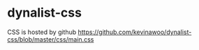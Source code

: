 # dynalist-css

CSS is hosted by github https://github.com/kevinawoo/dynalist-css/blob/master/css/main.css
